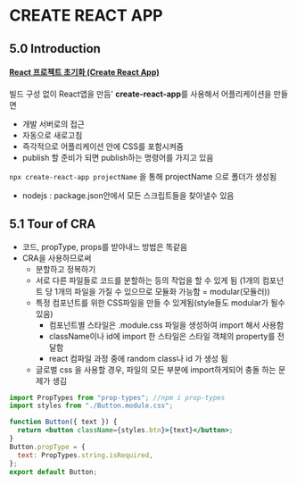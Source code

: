 # CREATE REACT APP

## 5.0 Introduction

#### [React 프로젝트 초기화 (Create React App)](https://github.com/facebook/create-react-app)

빌드 구성 없이 React앱을 만듬'
**create-react-app**를 사용해서 어플리케이션을 만들면

- 개발 서버로의 접근
- 자동으로 새로고침
- 즉각적으로 어플리케이션 안에 CSS를 포함시켜줌
- publish 할 준비가 되면 publish하는 명령어를 가지고 있음

`npx create-react-app projectName` 을 통해 projectName 으로 폴더가 생성됨

- nodejs : package.json안에서 모든 스크립트들을 찾아낼수 있음

## 5.1 Tour of CRA

- 코드, propType, props를 받아내느 방법은 똑같음
- CRA을 사용하므로써
  - 분할하고 정복하기
  - 서로 다른 파일들로 코드를 분할하는 등의 작업을 할 수 있게 됨 (1개의 컴포넌트 당 1개의 파일을 가질 수 있으므로 모듈화 가능함 = modular(모듈러))
  - 특정 컴포넌트를 위한 CSS파일을 만들 수 있게됨(style들도 modular가 될수 있음)
    - 컴포넌트별 스타일은 .module.css 파일을 생성하여 import 해서 사용함
    - className이나 id에 import 한 스타일은 스타일 객체의 property를 전달함
    - react 컴파일 과정 중에 random class나 id 가 생성 됨
  - 글로벌 css 을 사용할 경우, 파일의 모든 부분에 import하게되어 충돌 하는 문제가 생김

```jsx
import PropTypes from "prop-types"; //npm i prop-types
import styles from "./Button.module.css";

function Button({ text }) {
  return <button className={styles.btn}>{text}</button>;
}
Button.propType = {
  text: PropTypes.string.isRequired,
};
export default Button;
```
